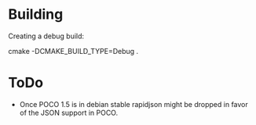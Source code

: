 

Building
========


Creating a debug build:

 cmake -DCMAKE_BUILD_TYPE=Debug .


ToDo
====

* Once POCO 1.5 is in debian stable rapidjson might be dropped in favor of
  the JSON support in POCO.
